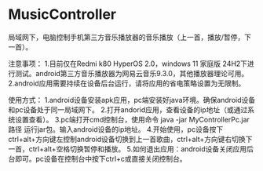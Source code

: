 # MusicController
局域网下，电脑控制手机第三方音乐播放器的音乐播放（上一首，播放/暂停，下一首）。

注意事项：
1.目前仅在Redmi k80 HyperOS 2.0，windows 11 家庭版 24H2下进行测试。android第三方音乐播放器为网易云音乐9.3.0，其他播放器理论可用。
2.android应用需要持续在设备后台运行，请将应用的省电策略设置为无限制。

使用方式：
1.android设备安装apk应用，pc端安装好java环境。确保android设备和pc设备处于同一局域网下。
2.打开andorid应用，查看设备的ip地址（或通过系统设置查看）。
3.pc端打开cmd控制台，使用命令 java -jar MyControllerPc.jar路径 运行jar包。输入android设备的ip地址。
4.开始使用，pc设备按下ctrl+alt+方向键左控制android设备切换到上一首歌曲，ctrl+alt+方向键右切换下一首，ctrl+alt+空格切换暂停和播放。
5.如何退出应用：android设备关闭应用后台即可。pc设备在控制台中按下ctrl+c或直接关闭控制台。
